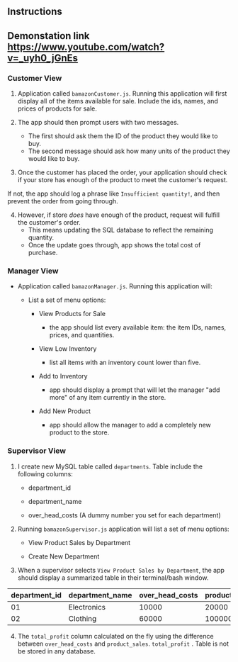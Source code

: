 
## Instructions
## Demonstation link https://www.youtube.com/watch?v=_uyh0_jGnEs
### Customer View

1. Application called `bamazonCustomer.js`. Running this application will first display all of the items available for sale. Include the ids, names, and prices of products for sale.

2. The app should then prompt users with two messages.

   - The first should ask them the ID of the product they would like to buy.
   - The second message should ask how many units of the product they would like to buy.

3. Once the customer has placed the order, your application should check if your store has enough of the product to meet the customer's request.

If not, the app should log a phrase like `Insufficient quantity!`, and then prevent the order from going through.

4. However, if store _does_ have enough of the product, request will fulfill the customer's order.
   - This means updating the SQL database to reflect the remaining quantity.
   - Once the update goes through, app shows the total cost of purchase.

### Manager View

- Application called `bamazonManager.js`. Running this application will:

  - List a set of menu options:

    - View Products for Sale

      - the app should list every available item: the item IDs, names, prices, and quantities.

    - View Low Inventory
      - list all items with an inventory count lower than five.
    - Add to Inventory
      - app should display a prompt that will let the manager "add more" of any item currently in the store.
    - Add New Product
      - app should allow the manager to add a completely new product to the store.

### Supervisor View 

1. I create new MySQL table called `departments`. Table include the following columns:

   - department_id

   - department_name

   - over_head_costs (A dummy number you set for each department)

2. Running `bamazonSupervisor.js` application will list a set of menu options:

   - View Product Sales by Department

   - Create New Department

3. When a supervisor selects `View Product Sales by Department`, the app should display a summarized table in their terminal/bash window.

| department_id | department_name | over_head_costs | product_sales | total_profit |
| ------------- | --------------- | --------------- | ------------- | ------------ |
| 01            | Electronics     | 10000           | 20000         | 10000        |
| 02            | Clothing        | 60000           | 100000        | 40000        |

4. The `total_profit` column calculated on the fly using the difference between `over_head_costs` and `product_sales`. `total_profit` . Table is not be stored in any database. 
